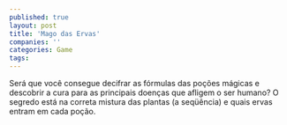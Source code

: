 ```yaml
---
published: true
layout: post
title: 'Mago das Ervas'
companies: ''
categories: Game
tags: 
---
```

Ser&aacute; que voc&ecirc; consegue decifrar as f&oacute;rmulas das po&ccedil;&otilde;es m&aacute;gicas e descobrir a cura para as principais doen&ccedil;as que afligem o ser humano? O segredo est&aacute; na correta mistura das plantas (a seq&uuml;&ecirc;ncia) e quais ervas entram em cada po&ccedil;&atilde;o.



